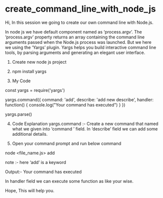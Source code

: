 # create_command_line_with_node_js

Hi, In this session we going to create our own command line with Node.js.

In node js we have default component named as ‘process.argv’. The ‘process.argv’ property returns an array containing the command line arguments passed when the Node.js process was launched.
But we here we using the ‘Yargs’ plugin. Yargs helps you build interactive command line tools, by parsing arguments and generating an elegant user interface.

1. Create new node js project

2. npm install yargs

3. My Code

const yargs = require('yargs')

yargs.command({
         command: 'add',
         describe: 'add new describe',
         handler: function() {
                   console.log("Your command has executed")
         }
})

yargs.parse()


4. Code Explanation
yargs.command :- Create a new command that named what we given into ‘command ’ field. In ‘describe’ field we can add some additional details.

5. Open your command prompt and run below command

node <file_name.js> add

note :- here ‘add’ is a keyword

Output:-
Your command has executed

In handler field we can execute some function as like your wise.

Hope, This will help you.
